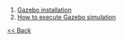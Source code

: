 1. [Gazebo installation](OP3-Gazebo-installation.md)
2. [How to execute Gazebo simulation](OP3-How-to-execute-Gazebo-simulation.md)


[&lt;&lt; Back](OP3-User's-Guide.md)
